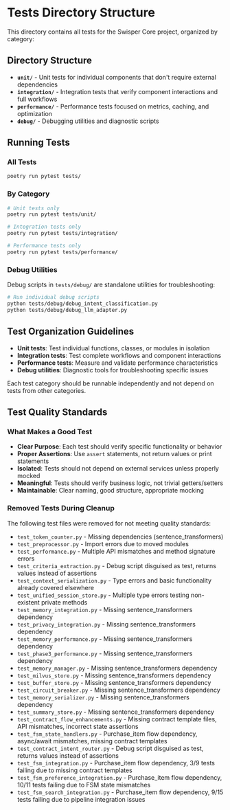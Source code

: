 # Tests Directory Structure

This directory contains all tests for the Swisper Core project, organized by category:

## Directory Structure

- **`unit/`** - Unit tests for individual components that don't require external dependencies
- **`integration/`** - Integration tests that verify component interactions and full workflows
- **`performance/`** - Performance tests focused on metrics, caching, and optimization
- **`debug/`** - Debugging utilities and diagnostic scripts

## Running Tests

### All Tests
```bash
poetry run pytest tests/
```

### By Category
```bash
# Unit tests only
poetry run pytest tests/unit/

# Integration tests only
poetry run pytest tests/integration/

# Performance tests only
poetry run pytest tests/performance/
```

### Debug Utilities
Debug scripts in `tests/debug/` are standalone utilities for troubleshooting:
```bash
# Run individual debug scripts
python tests/debug/debug_intent_classification.py
python tests/debug/debug_llm_adapter.py
```

## Test Organization Guidelines

- **Unit tests**: Test individual functions, classes, or modules in isolation
- **Integration tests**: Test complete workflows and component interactions
- **Performance tests**: Measure and validate performance characteristics
- **Debug utilities**: Diagnostic tools for troubleshooting specific issues

Each test category should be runnable independently and not depend on tests from other categories.

## Test Quality Standards

### What Makes a Good Test
- **Clear Purpose**: Each test should verify specific functionality or behavior
- **Proper Assertions**: Use `assert` statements, not return values or print statements
- **Isolated**: Tests should not depend on external services unless properly mocked
- **Meaningful**: Tests should verify business logic, not trivial getters/setters
- **Maintainable**: Clear naming, good structure, appropriate mocking

### Removed Tests During Cleanup
The following test files were removed for not meeting quality standards:
- `test_token_counter.py` - Missing dependencies (sentence_transformers)
- `test_preprocessor.py` - Import errors due to moved modules
- `test_performance.py` - Multiple API mismatches and method signature errors
- `test_criteria_extraction.py` - Debug script disguised as test, returns values instead of assertions
- `test_context_serialization.py` - Type errors and basic functionality already covered elsewhere
- `test_unified_session_store.py` - Multiple type errors testing non-existent private methods
- `test_memory_integration.py` - Missing sentence_transformers dependency
- `test_privacy_integration.py` - Missing sentence_transformers dependency
- `test_memory_performance.py` - Missing sentence_transformers dependency
- `test_phase3_performance.py` - Missing sentence_transformers dependency
- `test_memory_manager.py` - Missing sentence_transformers dependency
- `test_milvus_store.py` - Missing sentence_transformers dependency
- `test_buffer_store.py` - Missing sentence_transformers dependency
- `test_circuit_breaker.py` - Missing sentence_transformers dependency
- `test_memory_serializer.py` - Missing sentence_transformers dependency
- `test_summary_store.py` - Missing sentence_transformers dependency
- `test_contract_flow_enhancements.py` - Missing contract template files, API mismatches, incorrect state assertions
- `test_fsm_state_handlers.py` - Purchase_item flow dependency, async/await mismatches, missing contract templates
- `test_contract_intent_router.py` - Debug script disguised as test, returns values instead of assertions
- `test_fsm_integration.py` - Purchase_item flow dependency, 3/9 tests failing due to missing contract templates
- `test_fsm_preference_integration.py` - Purchase_item flow dependency, 10/11 tests failing due to FSM state mismatches
- `test_fsm_search_integration.py` - Purchase_item flow dependency, 9/15 tests failing due to pipeline integration issues
